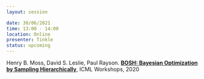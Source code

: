 ```yaml
---
layout: session

date: 30/06/2021
time: 13:00 - 14:00
location: Online
presenter: Tinkle
status: upcoming
---
```

Henry B. Moss,  David S. Leslie, Paul Rayson.
**[BOSH: Bayesian Optimization by Sampling Hierarchically](
papers/0025-bosh-bayesian-optimization-by-sampling-hierachically)**,
ICML Workshops,
2020
